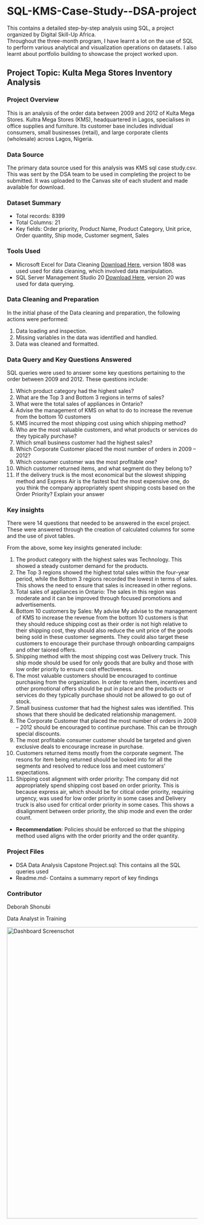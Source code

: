 # SQL-KMS-Case-Study--DSA-project
This contains a detailed step-by-step analysis using SQL, a project organized by Digital Skill-Up Africa.  
Throughout the three-month program, I have learnt a lot on the use of SQL to perform various analytical 
and visualization operations on datasets. I also learnt about portfolio building to showcase the project worked upon.

## Project Topic: Kulta Mega Stores Inventory Analysis

### Project Overview
This is an analysis of the order data between 2009 and 2012 of Kulta Mega Stores. Kultra Mega Stores (KMS), 
headquartered in Lagos, specialises in office supplies and furniture. Its customer base includes individual consumers, 
small businesses (retail), and large corporate clients (wholesale) across Lagos, Nigeria.

### Data Source
The primary data source used for this analysis was KMS sql case study.csv. This was sent by the DSA team to be used in completing 
the project to be submitted. It was uploaded to the Canvas site of each student and made available for download.

### Dataset Summary
- Total records: 8399
- Total Columns: 21
- Key fields: Order priority, Product Name, Product Category, Unit price, Order quantity, Ship mode, Customer segment, Sales

### Tools Used
- Microsoft Excel for Data Cleaning [Download Here](https://www.microsoft.com), version 1808 was used used for data cleaning, which involved data manipulation.
- SQL Server Management Studio 20  [Download Here](https://www.microsoft.com/en-us/sql-server/sql-server-downloads?msockid=0e2eb74be29567e13adfa24ce38566b1),
  version 20 was used for data querying.

### Data Cleaning and Preparation
In the initial phase of the Data cleaning and preparation, the following actions were performed:

  1. Data loading and inspection.
  2. Missing variables in the data was identified and handled.
  3. Data was cleaned and formatted.

### Data Query and Key Questions Answered
SQL queries were used to answer some key questions pertaining to the order between 2009 and 2012. These questions include:
  1. Which product category had the highest sales?
  2. What are the Top 3 and Bottom 3 regions in terms of sales?
  3. What were the total sales of appliances in Ontario?
  4. Advise the management of KMS on what to do to increase the revenue from the bottom 10 customers
  5. KMS incurred the most shipping cost using which shipping method?
  6. Who are the most valuable customers, and what products or services do they typically purchase?
  7. Which small business customer had the highest sales?
  8. Which Corporate Customer placed the most number of orders in 2009 – 2012?
  9. Which consumer customer was the most profitable one?
  10. Which customer returned items, and what segment do they belong to?
  11. If the delivery truck is the most economical but the slowest shipping method and Express Air is
      the fastest but the most expensive one, do you think the company appropriately spent shipping costs based on the Order Priority? Explain your answer

### Key insights
There were 14 questions that needed to be answered in the excel project. These were answered through 
the creation of calculated columns for some and the use of pivot tables.

From the above, some key insights generated include:
  1. The product category with the highest sales was Technology. This showed a steady customer demand for the products.
  2. The Top 3 regions showed the highest total sales within the four-year period, while the Bottom 3 regions recorded the
     lowest in terms of sales. This shows the need to ensure that sales is increased in other regions.
  3. Total sales of appliances in Ontario: The sales in this region was moderate and it can be improved through focused promotions and advertisements.
  4. Bottom 10 customers by Sales: My advise My advise to the management of KMS to increase the revenue from the bottom 10 customers is that they should reduce shipping
     cost as their order is not high relative to their shipping cost, they should also reduce the unit price of the goods being sold in these customer segments.
     They could also target these customers to encourage their purchase through onboarding campaigns and other taiored offers.
  5. Shipping method with the most shipping cost was Delivery truck. This ship mode should be used for only goods
     that are bulky and those with low order priority to ensure cost effectiveness.
  6. The most valuable customers should be encouraged to continue purchasing from the organization. In order to retain them,
     incentives and other promotional offers should be put in place and the products or services do they typically purchase should not be allowed to go out of stock.
  7. Small business customer that had the highest sales was identified. This shows that there should be dedicated relationship management.
  8. The Corporate Customer that placed the most number of orders in 2009 – 2012 should be encouraged to continue purchase. This can be through special discounts.
  9. The most profitable consumer customer should be targeted and given exclusive deals to encourage increase in purchase.
  10. Customers returned items mostly from the corporate segment. The resons for item being returned should be looked into for all the
      segments and resolved to reduce loss and meet customers' expectations.
  11. Shipping cost alignment with order priority: The company did not appropriately spend shipping cost based on order priority.
      This is because express air, which should be for citical order priority, requiring urgency, was used for low order priority in
      some cases and Delivery truck is also used for critical order priority in some cases. This shows a disalignment between order priority,
      the ship mode and even the order count.

  - **Recommendation**: Policies should be enforced so that the shipping method used aligns with the order priority and the order quantity.

### Project Files
  - DSA Data Analysis Capstone Project.sql:  This contains all the SQL queries used
  - Readme.md- Contains a summarry report of key findings

### Contributor
Deborah Shonubi

Data Analyst in Training

<img width="1366" height="768" alt="Dashboard Screenschot" src="https://github.com/user-attachments/assets/b2bd40ee-cb4a-4723-b96f-90aac8a92f5f" />



